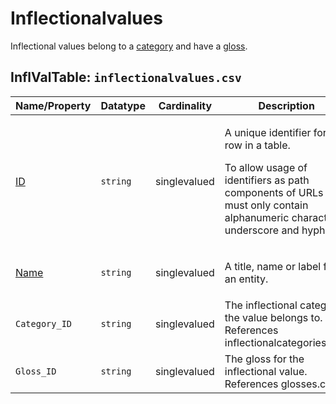# Inflectionalvalues
Inflectional values belong to a [category](../inflectionalcategories) and have a [gloss](../glosses).

## InflValTable: `inflectionalvalues.csv`

Name/Property | Datatype | Cardinality | Description
 --- | --- | --- | --- 
[ID](http://cldf.clld.org/v1.0/terms.rdf#id) | `string` | singlevalued | <div> <p>A unique identifier for a row in a table.</p> <p> To allow usage of identifiers as path components of URLs IDs must only contain alphanumeric characters, underscore and hyphen. </p> </div> 
[Name](http://cldf.clld.org/v1.0/terms.rdf#name) | `string` | singlevalued | <div> <p>A title, name or label for an entity.</p> </div> 
`Category_ID` | `string` | singlevalued | The inflectional category the value belongs to.<br>References inflectionalcategories.csv.
`Gloss_ID` | `string` | singlevalued | The gloss for the inflectional value.<br>References glosses.csv.